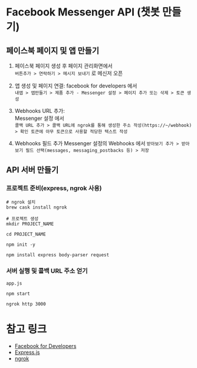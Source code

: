 # Facebook Messenger API (챗봇 만들기)

## 페이스북 페이지 및 앱 만들기

1. 페이스북 페이지 생성 후 페이지 관리화면에서  
`버튼추가 > 연락하기 > 메시지 보내기` 로 메신저 오픈  

2. 앱 생성 및 페이지 연결: facebook for developers 에서  
`내앱 > 앱만들기 > 제품 추가 - Messenger 설정 > 페이지 추가 또는 삭제 > 토큰 생성`

3. Webhooks URL 추가:  
Messenger 설정 에서  
`콜백 URL 추가 > 콜백 URL에 ngrok를 통해 생성한 주소 작성(https://~/webhook) > 확인 토큰에 아무 토큰으로 사용할 적당한 텍스트 작성`

4. Webhooks 필드 추가
Messenger 설정의 Webhooks 에서
`받아보기 추가 > 받아보기 필드 선택(messages, messaging_postbacks 등) > 저장`


## API 서버 만들기

### 프로젝트 준비(express, ngrok 사용)

```shell script
# ngrok 설치
brew cask install ngrok

# 프로젝트 생성
mkdir PROJECT_NAME

cd PROJECT_NAME

npm init -y

npm install express body-parser request
```

### 서버 실행 및 콜백 URL 주소 얻기

`app.js`

```shell script
npm start

ngrok http 3000
```

# 참고 링크

 - [Facebook for Developers](https://developers.facebook.com/docs/messenger-platform)
 - [Express.js](https://expressjs.com/en/starter/installing.html)
 - [ngrok](https://ngrok.com/docs)
